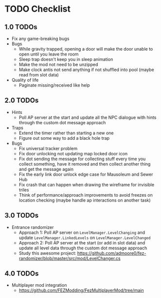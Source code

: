 # TODO Checklist

## 1.0 TODOs

- Fix any game-breaking bugs
- Bugs
  - While gravity trapped, opening a door will make the door unable to open until you leave the room
  - Sleep trap doesn't keep you in sleep animation
  - Make the mod not need to be unzipped
  - Make clock antis not send anything if not shuffled into pool (maybe read from slot data)
- Quality of life
  - Paginate missing/received like help

## 2.0 TODOs

- Hints
  - Poll AP server at the start and update all the NPC dialogue with hints through the custom dot message approach
- Traps
  - Extend the timer rather than starting a new one
  - Figure out some way to add a black hole trap
- Bugs
  - Fix universal tracker problem
  - Fix door unlocking not updating map locked door icon
  - Fix dot sending the message for collecting stuff every time you collect something, have it removed and then collect another thing and get the message again
  - Fix the early link door unlock edge case for Mausoleum and Sewer Hub
  - Fix crash that can happen when drawing the wireframe for invisible triles
  - Think of performance/approach improvements to avoid freezes on location checking (maybe handle ap interactions on another task)

## 3.0 TODOs

- Entrance randomizer
  - Approach 1: Poll AP server on `LevelManager.LevelChanging` and update `LevelManager.LinkedLevels` on `LevelManager.LevelChanged`
  - Approach 2: Poll AP server at the start (or add in slot data) and update all level data through the custom dot message approach
  - Study this awesome project: <https://github.com/admoore0/fez-randomizer/blob/master/src/mod/LevelChanger.cs>

## 4.0 TODOs

- Multiplayer mod integration
  - <https://github.com/FEZModding/FezMultiplayerMod/tree/main>
